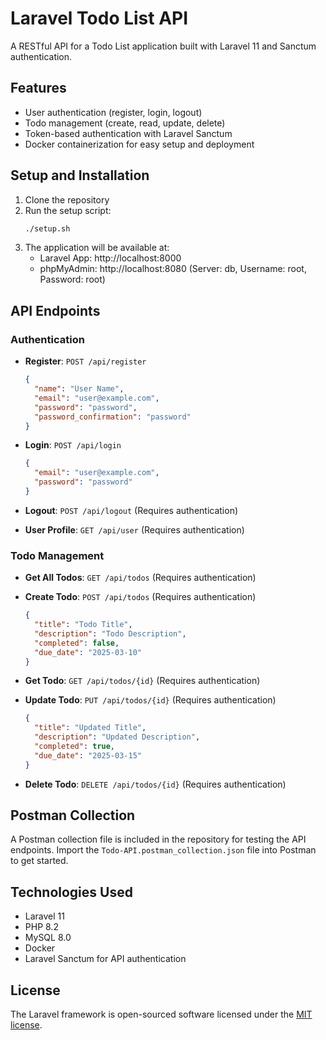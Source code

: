 # Laravel Todo List API

A RESTful API for a Todo List application built with Laravel 11 and Sanctum authentication.

## Features

- User authentication (register, login, logout)
- Todo management (create, read, update, delete)
- Token-based authentication with Laravel Sanctum
- Docker containerization for easy setup and deployment

## Setup and Installation

1. Clone the repository
2. Run the setup script:
   ```bash
   ./setup.sh
   ```
3. The application will be available at:
   - Laravel App: http://localhost:8000
   - phpMyAdmin: http://localhost:8080 (Server: db, Username: root, Password: root)

## API Endpoints

### Authentication

- **Register**: `POST /api/register`
  ```json
  {
    "name": "User Name",
    "email": "user@example.com",
    "password": "password",
    "password_confirmation": "password"
  }
  ```

- **Login**: `POST /api/login`
  ```json
  {
    "email": "user@example.com",
    "password": "password"
  }
  ```

- **Logout**: `POST /api/logout` (Requires authentication)

- **User Profile**: `GET /api/user` (Requires authentication)

### Todo Management

- **Get All Todos**: `GET /api/todos` (Requires authentication)

- **Create Todo**: `POST /api/todos` (Requires authentication)
  ```json
  {
    "title": "Todo Title",
    "description": "Todo Description",
    "completed": false,
    "due_date": "2025-03-10"
  }
  ```

- **Get Todo**: `GET /api/todos/{id}` (Requires authentication)

- **Update Todo**: `PUT /api/todos/{id}` (Requires authentication)
  ```json
  {
    "title": "Updated Title",
    "description": "Updated Description",
    "completed": true,
    "due_date": "2025-03-15"
  }
  ```

- **Delete Todo**: `DELETE /api/todos/{id}` (Requires authentication)

## Postman Collection

A Postman collection file is included in the repository for testing the API endpoints. Import the `Todo-API.postman_collection.json` file into Postman to get started.

## Technologies Used

- Laravel 11
- PHP 8.2
- MySQL 8.0
- Docker
- Laravel Sanctum for API authentication

## License

The Laravel framework is open-sourced software licensed under the [MIT license](https://opensource.org/licenses/MIT).
